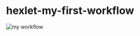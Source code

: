 # hexlet-my-first-workflow

![my workflow](https://github.com/shephik/hexlet-my-first-workflow/actions/workflows/hello-world.yml/badge.svg)